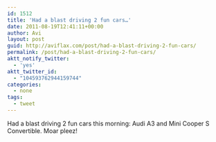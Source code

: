 ```yaml
---
id: 1512
title: 'Had a blast driving 2 fun cars…'
date: 2011-08-19T12:41:11+00:00
author: Avi
layout: post
guid: http://aviflax.com/post/had-a-blast-driving-2-fun-cars/
permalink: /post/had-a-blast-driving-2-fun-cars/
aktt_notify_twitter:
  - 'yes'
aktt_twitter_id:
  - "104593762944159744"
categories:
  - none
tags:
  - tweet
---
```

Had a blast driving 2 fun cars this morning: Audi A3 and Mini Cooper S Convertible. Moar pleez!